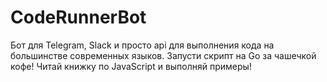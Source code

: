 # CodeRunnerBot

Бот для Telegram, Slack и просто api для выполнения кода на большинстве современных языков. Запусти скрипт на Go за чашечкой кофе! Читай книжку по JavaScript и выполняй примеры!
